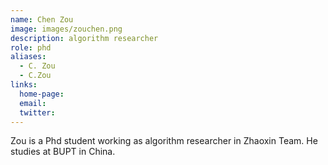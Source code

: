 ```yaml
---
name: Chen Zou
image: images/zouchen.png
description: algorithm researcher
role: phd
aliases:
  - C. Zou
  - C.Zou
links:
  home-page: 
  email: 
  twitter: 
---
```


Zou is a Phd student working as algorithm researcher in Zhaoxin Team.
He studies at BUPT in China.
